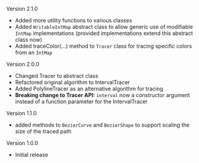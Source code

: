 Version 2.1.0
* Added more utility functions to various classes
* Added `WritableIntMap` abstract class to allow generic use of modifiable `IntMap` implementations (provided implementations extend this abstract class now)
* Added traceColor(...) method to `Tracer` class for tracing specific colors from an `IntMap` 

Version 2.0.0
* Changed Tracer to abstract class
* Refactored original algorithm to IntervalTracer
* Added PolylineTracer as an alternative algorithm for tracing
* **Breaking change to Tracer API:** `interval` now a constructor argument instead of a function parameter for the IntervalTracer

Version 1.1.0
* added methods to `BezierCurve` and `BezierShape` to support scaling the size of the traced path

Version 1.0.0
* Initial release
